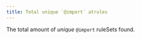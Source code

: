 ```yaml
---
title: Total unique `@import` atrules
---
```


The total amount of _unique_ `@import` ruleSets found.
